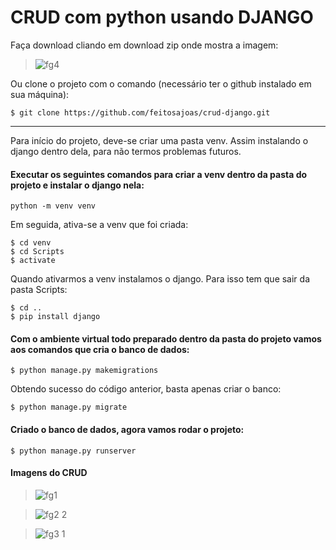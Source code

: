 # CRUD com python usando DJANGO

Faça download cliando em download zip onde mostra a imagem:

>![fg4](https://user-images.githubusercontent.com/49026950/76280713-89be5480-6271-11ea-915a-bd484b91b0b7.png)

Ou clone o projeto com o comando (necessário ter o github instalado em sua máquina):
```
$ git clone https://github.com/feitosajoas/crud-django.git
```
---------------------------------------------------------------
Para início do projeto, deve-se criar uma pasta venv. Assim instalando o django dentro dela, para não termos problemas futuros.

#### Executar os seguintes comandos para criar a venv dentro da pasta do projeto e instalar o django nela:
```
python -m venv venv
```
Em seguida, ativa-se a venv que foi criada:
```
$ cd venv
$ cd Scripts
$ activate
```
Quando ativarmos a venv instalamos o django. Para isso tem que sair da pasta Scripts:
```
$ cd ..
$ pip install django
```

#### Com o ambiente virtual todo preparado dentro da pasta do projeto vamos aos comandos que cria o banco de dados:
```
$ python manage.py makemigrations
```
Obtendo sucesso do código anterior, basta apenas criar o banco:
```
$ python manage.py migrate
```

#### Criado o banco de dados, agora vamos rodar o projeto:
```
$ python manage.py runserver
```

#### Imagens do CRUD
>![fg1](https://user-images.githubusercontent.com/49026950/76281022-9a22ff00-6272-11ea-8fad-e6f47eda2b11.png)

>![fg2 2](https://user-images.githubusercontent.com/49026950/76281614-5af5ad80-6274-11ea-94df-1423f17221b1.png)

>![fg3 1](https://user-images.githubusercontent.com/49026950/76281551-22ee6a80-6274-11ea-85bf-8adf6e9b22a5.png)
